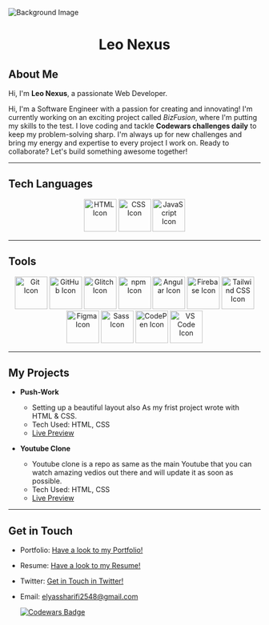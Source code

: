![Background Image](https://pbs.twimg.com/profile_banners/1726146205284003840/1714138776/1500x500)

<h1 align="center">Leo Nexus</h1>

## About Me
Hi, I'm **Leo Nexus**, a passionate Web Developer. 

Hi, I'm a Software Engineer with a passion for creating and innovating! I'm currently working on an exciting project called *BizFusion*, where I'm putting my skills to the test. I love coding and tackle **Codewars challenges daily** to keep my problem-solving sharp. I'm always up for new challenges and bring my energy and expertise to every project I work on. Ready to collaborate? Let's build something awesome together!

---

## Tech Languages

<div align="center">
  <img src="https://img.icons8.com/color/48/000000/html-5--v1.png" alt="HTML Icon" width="65" />
  <img src="https://img.icons8.com/color/48/000000/css3.png" alt="CSS Icon" width="65" />
  <img src="https://img.icons8.com/color/48/000000/javascript--v1.png" alt="JavaScript Icon" width="65" />
</div>

---

## Tools

<div align="center">
  <img src="https://img.icons8.com/color/48/000000/git.png" alt="Git Icon" width="65" />
  <img src="https://img.icons8.com/ios-filled/50/ffffff/github.png" alt="GitHub Icon" width="65" />
  <img src="https://w7.pngwing.com/pngs/682/457/png-transparent-repository-slack-html-glitch-purple-marine-mammal-seafood-thumbnail.png" alt="Glitch Icon" width="65" />
  <img src="https://img.icons8.com/color/48/000000/npm.png" alt="npm Icon" width="65" />
  <img src="https://img.icons8.com/color/48/000000/angularjs.png" alt="Angular Icon" width="65" />
  <img src="https://img.icons8.com/color/48/000000/firebase.png" alt="Firebase Icon" width="65" />
  <img src="https://encrypted-tbn0.gstatic.com/images?q=tbn:ANd9GcQDML5CFq70Y9FJ52YnyCjfdyUA3g9B6is_jA&s" alt="Tailwind CSS Icon" width="65"/>
  <img src="https://img.icons8.com/color/48/000000/figma.png" alt="Figma Icon" width="65" />
  <img src="https://img.icons8.com/color/48/000000/sass.png" alt="Sass Icon" width="65" />
  <img src="https://img.icons8.com/color/48/000000/codepen.png" alt="CodePen Icon" width="65" />
  <img src="https://img.icons8.com/color/48/000000/visual-studio-code-2019.png" alt="VS Code Icon" width="65" />
</div>

---

## My Projects
- **Push-Work**
    - Setting up a beautiful layout also As my frist project wrote with HTML & CSS.  
    - Tech Used: HTML, CSS
    - [Live Preview](https://push-work.vercel.app/)
  
- **Youtube Clone**
    - Youtube clone is a repo as same as the main Youtube that you can watch amazing vedios out there and will update it as soon as possible.  
    - Tech Used: HTML, CSS
    - [Live Preview](https://htmlpreview.github.io/?https://github.com/elyassharifi/YouTube-Clone/blob/main/youtube.html)

      
---

## Get in Touch
- Portfolio: [Have a look to my Portfolio!](https://elyassharifi.vercel.app/)
- Resume: [Have a look to my Resume!](https://elyassharifi.vercel.app/My%20Resume/Elyas%20CV.pdf)
- Twitter: [Get in Touch in Twitter!](https://x.com/leosharifi/)
- Email: elyassharifi2548@gmail.com
  
  [![Codewars Badge](https://www.codewars.com/users/elyassharifi/badges/large)](https://www.codewars.com/users/elyassharifi/)

